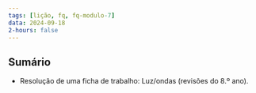 ```yaml
---
tags: [lição, fq, fq-modulo-7]
data: 2024-09-18
2-hours: false
---
```


## Sumário
- Resolução de uma ficha de trabalho: Luz/ondas (revisões do 8.º ano).